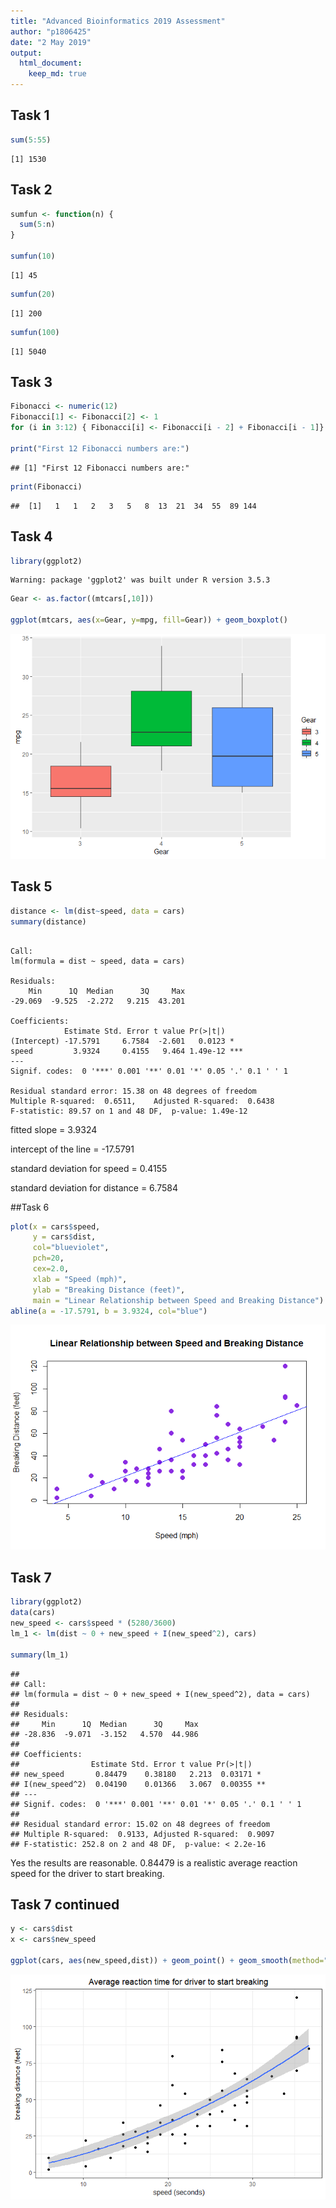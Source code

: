 ```yaml
---
title: "Advanced Bioinformatics 2019 Assessment"
author: "p1806425"
date: "2 May 2019"
output:
  html_document:
    keep_md: true
---
```




## Task 1


```r
sum(5:55)
```

```
[1] 1530
```

## Task 2

```r
sumfun <- function(n) {
  sum(5:n)
}

sumfun(10)
```

```
[1] 45
```

```r
sumfun(20)
```

```
[1] 200
```

```r
sumfun(100)
```

```
[1] 5040
```

## Task 3

```r
Fibonacci <- numeric(12)
Fibonacci[1] <- Fibonacci[2] <- 1
for (i in 3:12) { Fibonacci[i] <- Fibonacci[i - 2] + Fibonacci[i - 1]}

print("First 12 Fibonacci numbers are:")
```

```
## [1] "First 12 Fibonacci numbers are:"
```

```r
print(Fibonacci)
```

```
##  [1]   1   1   2   3   5   8  13  21  34  55  89 144
```

## Task 4

```r
library(ggplot2)
```

```
Warning: package 'ggplot2' was built under R version 3.5.3
```

```r
Gear <- as.factor((mtcars[,10]))

ggplot(mtcars, aes(x=Gear, y=mpg, fill=Gear)) + geom_boxplot() 
```

![](https://github.com/z-w123/bioinformatics_course/blob/master/unnamed-chunk-4-1.png)


## Task 5

```r
distance <- lm(dist~speed, data = cars)
summary(distance)
```

```

Call:
lm(formula = dist ~ speed, data = cars)

Residuals:
    Min      1Q  Median      3Q     Max 
-29.069  -9.525  -2.272   9.215  43.201 

Coefficients:
            Estimate Std. Error t value Pr(>|t|)    
(Intercept) -17.5791     6.7584  -2.601   0.0123 *  
speed         3.9324     0.4155   9.464 1.49e-12 ***
---
Signif. codes:  0 '***' 0.001 '**' 0.01 '*' 0.05 '.' 0.1 ' ' 1

Residual standard error: 15.38 on 48 degrees of freedom
Multiple R-squared:  0.6511,	Adjusted R-squared:  0.6438 
F-statistic: 89.57 on 1 and 48 DF,  p-value: 1.49e-12
```
fitted slope = 3.9324  

intercept of the line = -17.5791  

standard deviation for speed = 0.4155  

standard deviation for distance = 6.7584  



##Task 6

```r
plot(x = cars$speed,                          
     y = cars$dist,
     col="blueviolet",
     pch=20,
     cex=2.0,
     xlab = "Speed (mph)",
     ylab = "Breaking Distance (feet)",
     main = "Linear Relationship between Speed and Breaking Distance")
abline(a = -17.5791, b = 3.9324, col="blue")
```

![](https://github.com/z-w123/bioinformatics_course/blob/master/unnamed-chunk-6-1.png)


## Task 7

```r
library(ggplot2)
data(cars)
new_speed <- cars$speed * (5280/3600)
lm_1 <- lm(dist ~ 0 + new_speed + I(new_speed^2), cars)

summary(lm_1)
```

```
## 
## Call:
## lm(formula = dist ~ 0 + new_speed + I(new_speed^2), data = cars)
## 
## Residuals:
##     Min      1Q  Median      3Q     Max 
## -28.836  -9.071  -3.152   4.570  44.986 
## 
## Coefficients:
##                Estimate Std. Error t value Pr(>|t|)   
## new_speed       0.84479    0.38180   2.213  0.03171 * 
## I(new_speed^2)  0.04190    0.01366   3.067  0.00355 **
## ---
## Signif. codes:  0 '***' 0.001 '**' 0.01 '*' 0.05 '.' 0.1 ' ' 1
## 
## Residual standard error: 15.02 on 48 degrees of freedom
## Multiple R-squared:  0.9133,	Adjusted R-squared:  0.9097 
## F-statistic: 252.8 on 2 and 48 DF,  p-value: < 2.2e-16
```
Yes the results are reasonable. 0.84479 is a realistic average reaction speed for the driver to start breaking.


## Task 7 continued

```r
y <- cars$dist
x <- cars$new_speed

ggplot(cars, aes(new_speed,dist)) + geom_point() + geom_smooth(method="lm", formula="y~0+x+I(x^2)") + labs(title= "Average reaction time for driver to start breaking", x="speed (seconds)", y="breaking distance (feet)") + theme_bw() + theme(plot.title = element_text(hjust=0.5))
```

![](https://github.com/z-w123/bioinformatics_course/blob/master//unnamed-chunk-8-1.png)


